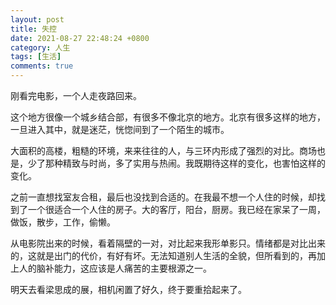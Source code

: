 ```yaml
---
layout: post
title: 失控
date: 2021-08-27 22:48:24 +0800
category: 人生
tags: [生活]
comments: true
---
```


刚看完电影，一个人走夜路回来。

这个地方很像一个城乡结合部，有很多不像北京的地方。北京有很多这样的地方，一旦进入其中，就是迷茫，恍惚间到了一个陌生的城市。

大面积的高楼，粗糙的环境，来来往往的人，与三环内形成了强烈的对比。商场也是，少了那种精致与时尚，多了实用与热闹。我既期待这样的变化，也害怕这样的变化。

之前一直想找室友合租，最后也没找到合适的。在我最不想一个人住的时候，却找到了一个很适合一个人住的房子。大的客厅，阳台，厨房。我已经在家呆了一周，做饭，散步，工作，偷懒。

从电影院出来的时候，看着隔壁的一对，对比起来我形单影只。情绪都是对比出来的，这就是出门的代价，有好有坏。无法知道别人生活的全貌，但所看到的，再加上人的脑补能力，这应该是人痛苦的主要根源之一。

明天去看梁思成的展，相机闲置了好久，终于要重拾起来了。

